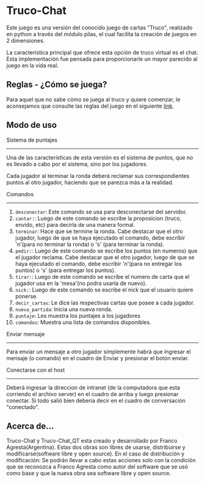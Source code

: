 Truco-Chat
==========

Este juego es una versión del conocido juego de cartas "Truco", realizado en python a través del módulo pilas, el cual facilita la creación de juegos en 2 dimensiones.

La característica principal que ofrece esta opción de truco virtual es el chat. Esta implementación fue pensada para proporcionarle un mayor parecido al juego en la vida real.


Reglas - ¿Cómo se juega?
------------------------

Para aquel que no sabe cómo se juega al truco y quiere comenzar, le aconsejamos que consulte las reglas del juego en el siguiente <a href="http://es.wikipedia.org/wiki/Truco_argentino">link</a>.


Modo de uso
-----------

Sistema de puntajes
*******************

Una de las características de esta versión es el sistema de puntos, que no es llevado a cabo por el sistema, sino por los jugadores.

Cada jugador al terminar la ronda deberá reclamar sus correspondientes puntos al otro jugador, haciendo que se parezca más a la realidad.


Comandos
********

1. ``desconectar``: Este comando se usa para desconectarse del servidor.
2. ``cantar:``: Luego de este comando se escribe la proposicion (truco, envido, etc) para decirla de una manera formal.
3. ``terminar``: Hace que se termine la ronda. Cabe destacar que el otro jugador, luego de que se haya ejecutado el comando, debe escribir 'n'(para no terminar la ronda) o 's' (para terminar la ronda).
4. ``pedir:``: Luego de este comando se escribe los puntos (en numeros) que el jugador reclama. Cabe destacar que el otro jugador, luego de que se haya ejecutado el comando, debe escribir 'n'(para no entregar los puntos) o 's' (para entregar los puntos).
5. ``tirar:``: Luego de este comando se escribe el numero de carta que el jugador  usa en la 'mesa'(no podra usarla de nuevo).
6. ``nick:``: Luego de este comando se escribe el nick que el usuario quiere ponerse.
7. ``decir_cartas``: Le dice las respectivas cartas que posee a cada jugador.
8. ``nueva_partida``: Inicia una nueva ronda.
9. ``puntaje``: Les muestra los puntajes a los jugadores
10. ``comandos``: Muestra una lista de comandos disponibles.

Enviar mensaje
**************

Para enviar un mensaje a otro jugador simplemente habrá que ingresar el mensaje (o comando) en el cuadro de Enviar y presionar el botón enviar.


Conectarse con el host
**********************

Deberá ingresar la direccion de intranet (de la computadora que esta corriendo el archivo server) en el cuadro de arriba y luego presionar conectar. Si todo salió bien deberia decir en el cuadro de conversación "conectado".


Acerca de...
------------
Truco-Chat y Truco-Chat_QT esta creado y desarrollado por Franco Agresta(Argentina). Estas dos obras son libres de usarse, distribuirse y modificarse(software libre y open source).
En el caso de distribución y modificación: Se podrán llevar a cabo estas acciones solo con la condición que se reconozca a Franco Agresta como autor del software que se usó como base y que la nueva obra sea software libre y open source.
